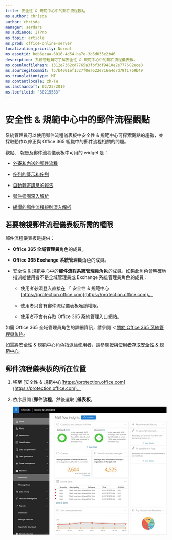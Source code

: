 ```yaml
---
title: 安全性 & 規範中心中的郵件流程觀點
ms.author: chrisda
author: chrisda
manager: serdars
ms.audience: ITPro
ms.topic: article
ms.prod: office-online-server
localization_priority: Normal
ms.assetid: beb6acaa-6016-4d54-ba7e-3d6d035e2b46
description: 系統管理員可了解安全性 & 規範中心中的郵件流程儀表板。
ms.openlocfilehash: 1312e7362cd7765a3fbf3df9410e2e777682ece0
ms.sourcegitcommit: f57b4001ef1327f0ea622e716a4d7d78f1769b49
ms.translationtype: MT
ms.contentlocale: zh-TW
ms.lasthandoff: 02/23/2019
ms.locfileid: "30215583"
---
```

# <a name="mail-flow-insights-in-the-security--compliance-center"></a>安全性 & 規範中心中的郵件流程觀點

系統管理員可以使用郵件流程儀表板中安全性 & 規範中心可探索觀點的趨勢，並採取動作以修正與 Office 365 組織中的郵件流程相關的問題。

觀點、 報告及郵件流程儀表板中可用的 widget 是：

- [外寄和內送的郵件流程](mfi-outbound-and-inbound-mail-flow.md)

- [佇列的警示和佇列](mfi-queue-alerts-and-queues.md)

- [自動轉寄訊息的報告](mfi-auto-forwarded-messages-report.md)

- [郵件迴圈深入解析](mfi-mail-loop-insight.md)

- [緩慢的郵件流程規則深入解析](mfi-slow-mail-flow-rules-insight.md)

## <a name="permissions-required-to-view-the-mail-flow-dashboard"></a>若要檢視郵件流程儀表板所需的權限

郵件流程儀表板是提供：

- **Office 365 全域管理員**角色的成員。

- **Office 365 Exchange 系統管理員**角色的成員。

- 安全性 & 規範中心中的**郵件流程系統管理員角色**的成員。如果此角色會明確地指派給使用者不是全域管理員或 Exchange 系統管理員角色的成員：

  - 使用者必須登入直接在 「 安全性 & 規範中心[https://protection.office.com](https://protection.office.com)。

  - 使用者只會有郵件流程儀表板唯讀權限。

  - 使用者不會有存取 Office 365 系統管理入口網站。

如需 Office 365 全域管理員角色的詳細資訊，請參閱 ＜[關於 Office 365 系統管理員角色](https://support.office.com/article/da585eea-f576-4f55-a1e0-87090b6aaa9d)。

如需將安全性 & 規範中心角色指派給使用者，請參閱[授與使用者存取安全性 & 規範中心](https://support.office.com/article/2cfce2c8-20c5-47f9-afc4-24b059c1bd76)。

## <a name="where-to-find-the-mail-flow-dashboard"></a>郵件流程儀表板的所在位置

1. 移至 [安全性 & 規範中心[https://protection.office.com](https://protection.office.com)。

2. 依序展開 [**郵件流程**，然後選取 [**儀表板**。

   ![Office 365 安全性 & 規範中心的郵件流程儀表板](media/f32f5c0a-ea32-4e47-a477-d070405d4ae8.png)
